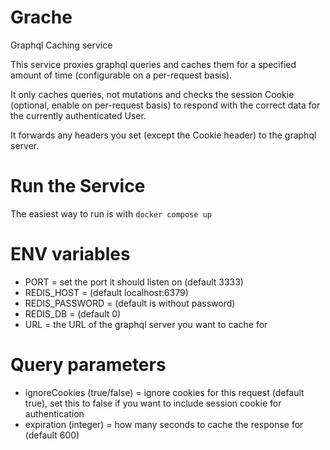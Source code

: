 # Grache
Graphql Caching service

This service proxies graphql queries and caches them for 
a specified amount of time (configurable on a per-request basis).

It only caches queries, not mutations and checks the session 
Cookie (optional, enable on per-request basis)
to respond with the correct data for the currently authenticated User.

It forwards any headers you set (except the Cookie header) to the graphql server.

# Run the Service
The easiest way to run is with `docker compose up`

# ENV variables
- PORT = set the port it should listen on (default 3333)
- REDIS_HOST = (default localhost:6379)
- REDIS_PASSWORD = (default is without password)
- REDIS_DB = (default 0)
- URL = the URL of the graphql server you want to cache for

# Query parameters
- ignoreCookies (true/false) = ignore cookies for this request (default true), 
set this to false if you want to include session cookie for authentication
- expiration (integer) = how many seconds to cache the response for (default 600)